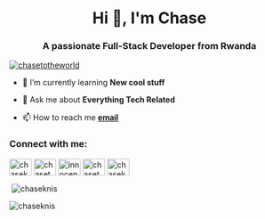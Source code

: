 <h1 align="center">Hi 👋, I'm Chase</h1>
<h3 align="center">A passionate Full-Stack Developer from Rwanda</h3>

<p align="left"> <a href="https://twitter.com/chasetotheworld" target="blank"><img src="https://img.shields.io/twitter/follow/chasetotheworld?logo=twitter&style=for-the-badge" alt="chasetotheworld" /></a> </p>

- 🌱 I’m currently learning **New cool stuff**

- 💬 Ask me about **Everything Tech Related**

- 📫 How to reach me 
**[email](chase36th@gmail.com)**


<h3 align="left">Connect with me:</h3>
<p align="left">
<a href="https://codepen.io/chaseknis" target="blank"><img align="center" src="https://raw.githubusercontent.com/rahuldkjain/github-profile-readme-generator/master/src/images/icons/Social/codepen.svg" alt="chaseknis" height="30" width="40" /></a>
<a href="https://twitter.com/chasetotheworld" target="blank"><img align="center" src="https://raw.githubusercontent.com/rahuldkjain/github-profile-readme-generator/master/src/images/icons/Social/twitter.svg" alt="chasetotheworld" height="30" width="40" /></a>
<a href="https://linkedin.com/in/innocent-n" target="blank"><img align="center" src="https://raw.githubusercontent.com/rahuldkjain/github-profile-readme-generator/master/src/images/icons/Social/linked-in-alt.svg" alt="innocent-n" height="30" width="40" /></a>
<a href="https://instagram.com/chasetotheworld" target="blank"><img align="center" src="https://raw.githubusercontent.com/rahuldkjain/github-profile-readme-generator/master/src/images/icons/Social/instagram.svg" alt="chasetotheworld" height="30" width="40" /></a>
<a href="https://www.hackerrank.com/chaseknis" target="blank"><img align="center" src="https://raw.githubusercontent.com/rahuldkjain/github-profile-readme-generator/master/src/images/icons/Social/hackerrank.svg" alt="chaseknis" height="30" width="40" /></a>
</p>


<p>&nbsp;<img align="center" src="https://github-readme-stats.vercel.app/api?username=chaseknis&show_icons=true&locale=en" alt="chaseknis" /></p>

<p><img align="center" src="https://github-readme-streak-stats.herokuapp.com/?user=chaseknis&" alt="chaseknis" /></p>


